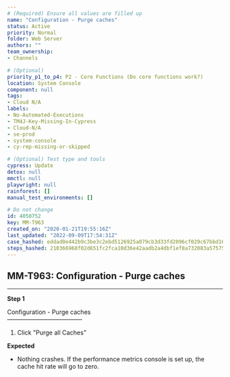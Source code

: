```yaml
---
# (Required) Ensure all values are filled up
name: "Configuration - Purge caches"
status: Active
priority: Normal
folder: Web Server
authors: ""
team_ownership: 
- Channels

# (Optional)
priority_p1_to_p4: P2 - Core Functions (Do core functions work?)
location: System Console
component: null
tags: 
- Cloud N/A
labels: 
- No-Automated-Executions
- TM4J-Key-Missing-In-Cypress
- Cloud-N/A
- se-prod
- system-console
- cy-rep-missing-or-skipped

# (Optional) Test type and tools
cypress: Update
detox: null
mmctl: null
playwright: null
rainforest: []
manual_test_environments: []

# Do not change
id: 4050752
key: MM-T963
created_on: "2020-01-21T19:55:16Z"
last_updated: "2022-09-09T17:54:31Z"
case_hashed: eddad0e442b9c3be3c2ebd5126925a079cb3d33fd2096cf029c67bbd16e42073f4870c3083a6882b5e211c546dd61d9e
steps_hashed: 210366968f02d651fc2fca10d36e42aadb2a4dbf1ef8a732083a57575e3712d7c25c7bfb68c2868d45f0a96c762db418
---
```


<!-- (Auto-generated) Based on frontmatter's "key" and "name" -->

## MM-T963: Configuration - Purge caches

---

**Step 1**

Configuration - Purge caches\
–––––––––––––––––––––––––

1. Click "Purge all Caches"

**Expected**

- Nothing crashes. If the performance metrics console is set up, the cache hit rate will go to zero.
